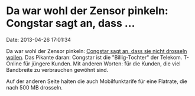 Da war wohl der Zensor pinkeln: Congstar sagt an, dass \...
===========================================================

Date: 2013-04-26 17:01:34

Da war wohl der Zensor pinkeln: [Congstar sagt an, dass sie nicht
drosseln
wollen](https://twitter.com/congstar/status/327081256468750336). Das
Pikante daran: Congstar ist die \"Billig-Tochter\" der Telekom. T-Online
für jüngere Kunden. Mit anderen Worten: für die Kunden, die viel
Bandbreite zu verbrauchen gewöhnt sind.

Auf der anderen Seite halten die auch Mobilfunktarife für eine Flatrate,
die nach 500 MB drosseln.
